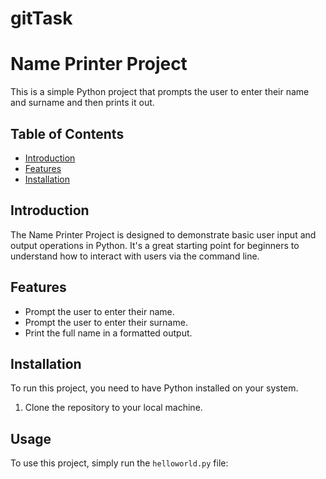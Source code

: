 # gitTask 
# Name Printer Project

This is a simple Python project that prompts the user to enter their name and surname and then prints it out.

## Table of Contents

- [Introduction](#introduction)
- [Features](#features)
- [Installation](#installation)


## Introduction

The Name Printer Project is designed to demonstrate basic user input and output operations in Python. It's a great starting point for beginners to understand how to interact with users via the command line.

## Features

- Prompt the user to enter their name.
- Prompt the user to enter their surname.
- Print the full name in a formatted output.

## Installation

To run this project, you need to have Python installed on your system.

1. Clone the repository to your local machine.

## Usage

To use this project, simply run the `helloworld.py` file:
